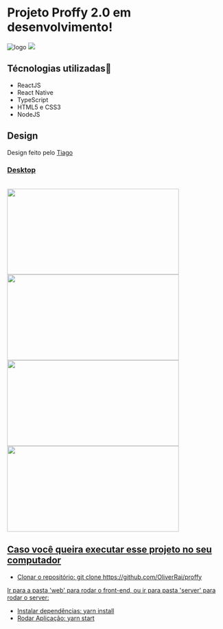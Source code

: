 # Projeto Proffy 2.0 em desenvolvimento!

![logo](https://user-images.githubusercontent.com/45560284/91365542-c2c69300-e7d7-11ea-84c8-784fc5aa78b9.png)
<img src=”https://user-images.githubusercontent.com/45560284/91365542-c2c69300-e7d7-11ea-84c8-784fc5aa78b9.png”>


 <h2>Técnologias utilizadas🚀</h2>
 <p>
    <ul>
     <li>ReactJS</li>
     <li>React Native</li>
     <li>TypeScript</li>
     <li>HTML5 e CSS3</li>
     <li>NodeJS</li>
   </ul>
 </p>
 
 <h2>Design</h2>
<p>Design feito pelo <a href="https://www.instagram.com/tiagoluchtenberg"</a> Tiago</p>

<h3>Desktop</h3> </br>
  <img src="https://user-images.githubusercontent.com/45560284/91369608-995f3480-e7e2-11ea-84f7-e712efaee655.png" width=400px height=200px>
  <img src="https://user-images.githubusercontent.com/45560284/91369604-96fcda80-e7e2-11ea-8c46-b470acb13d2f.png" width=400px height=200px> 
  <img src="https://user-images.githubusercontent.com/45560284/91369613-9bc18e80-e7e2-11ea-8094-f3c0edc3117e.png" width=400px height=200px>
  <img src="https://user-images.githubusercontent.com/45560284/91369845-2dc99700-e7e3-11ea-8f2b-066cb9cf0e84.png" width=400px height=200px>

<h2>Caso você queira executar esse projeto no seu computador </h2>
<ul>
 <li> Clonar o repositório: git clone https://github.com/OliverRai/proffy  </li>
</ul>
 <p>Ir para a pasta 'web' para rodar o front-end, ou ir para pasta 'server' para rodar o server:</p>
 <ul>
 <li> Instalar dependências: yarn install </li>
 <li> Rodar Aplicação: yarn start </li>
 </ul>
